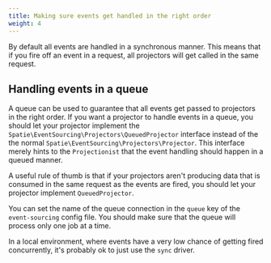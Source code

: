 ```yaml
---
title: Making sure events get handled in the right order
weight: 4
---
```


By default all events are handled in a synchronous manner. This means that if you fire off an event in a request, all projectors will get called in the same request.

## Handling events in a queue

A queue can be used to guarantee that all events get passed to projectors in the right order. If you want a projector to handle events in a queue, you should let your projector implement the `Spatie\EventSourcing\Projectors\QueuedProjector` interface instead of the the normal `Spatie\EventSourcing\Projectors\Projector`. This interface merely hints to the `Projectionist` that the event handling should happen in a queued manner.

A useful rule of thumb is that if your projectors aren't producing data that is consumed in the same request as the events are fired, you should let your projector implement `QueuedProjector`.

You can set the name of the queue connection in the `queue` key of the `event-sourcing` config file.  You should make sure that the queue will process only one job at a time.

In a local environment, where events have a very low chance of getting fired concurrently, it's probably ok to just use the `sync` driver.
